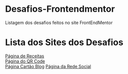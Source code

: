 # Desafios-Frontendmentor
Listagem dos desafios feitos no site FrontEndMentor

# Lista dos Sites dos Desafios
<a href="Pagina-receitas/index.html" target="_blank">Página de Receitas</a><br>
<a href="Pagina-QRCODE/index.html" target="_blank">Página do QR Code</a><br>
<a href="Pagina-Cartaoblog/index.html" target="_blank">Página Cartão Blog</a>
<a href="Pagina-RedeSocial/index.html" target="_blank">Página da Rede Social</a>